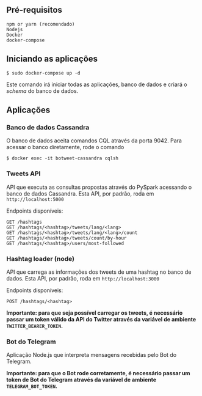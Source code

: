 ## Pré-requisitos
```
npm or yarn (recomendado)
Nodejs
Docker
docker-compose
```

## Iniciando as aplicações
```
$ sudo docker-compose up -d
```
Este comando irá iniciar todas as aplicações, banco de dados e criará o *schema* do banco de dados.

## Aplicações
### Banco de dados Cassandra
O banco de dados aceita comandos CQL através da porta 9042.
Para acessar o banco diretamente, rode o comando
```
$ docker exec -it botweet-cassandra cqlsh
```
### Tweets API
API que executa as consultas propostas através do PySpark acessando o banco de dados Cassandra.
Esta API, por padrão, roda em `http://localhost:5000`

Endpoints disponíveis:
```
GET /hashtags
GET /hashtags/<hashtag>/tweets/lang/<lang>
GET /hashtags/<hashtag>/tweets/lang/<lang>/count
GET /hashtags/<hashtag>/tweets/count/by-hour
GET /hashtags/<hashtag>/users/most-followed
```

### Hashtag loader (node)
API que carrega as informações dos tweets de uma hashtag no banco de dados. Esta API, por padrão, roda em `http://localhost:3000`

Endpoints disponíveis:
```
POST /hashtags/<hashtag>
```
**Importante: para que seja possível carregar os tweets, é necessário passar um token válido da API do Twitter através da variável de ambiente `TWITTER_BEARER_TOKEN`.**

### Bot do Telegram
Aplicação Node.js que interpreta mensagens recebidas pelo Bot do Telegram.

**Importante: para que o Bot rode corretamente, é necessário passar um token de Bot do Telegram através da variável de ambiente `TELEGRAM_BOT_TOKEN`.**